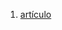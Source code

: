 1. [artículo](https://medium.com/the-intrepid-review/how-does-the-blockchain-work-for-dummies-explained-simply-9f94d386e093)
